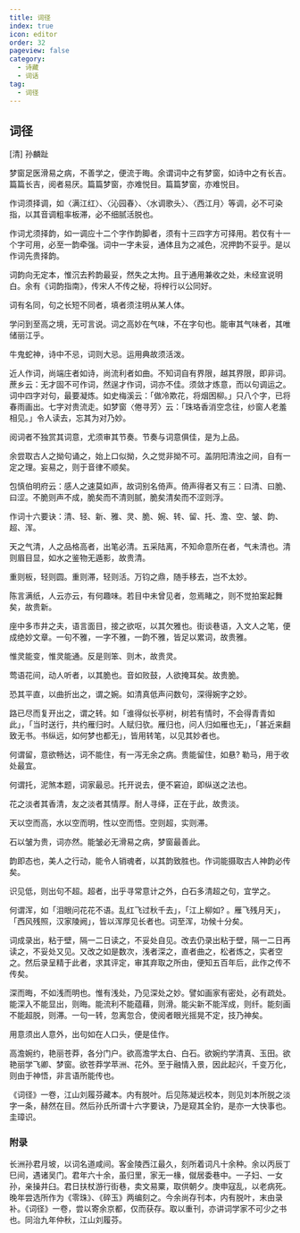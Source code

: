 ```yaml
---
title: 词径
index: true
icon: editor
order: 32
pageview: false
category:
  - 诗藏
  - 词话
tag:
  - 词径
---
```


## 词径  
  

[清] 孙麟趾  
  
梦窗足医滑易之病，不善学之，便流于晦。余谓词中之有梦窗，如诗中之有长吉。篇篇长吉，阅者易厌。篇篇梦窗，亦难悦目。篇篇梦窗，亦难悦目。  
  
作词须择调，如〈满江红〉、〈沁园春〉、〈水调歌头〉、〈西江月〉等调，必不可染指，以其音调粗率板滞，必不细腻活脱也。  
  
作词尤须择韵，如一调应十二个字作韵脚者，须有十三四字方可择用。若仅有十一个字可用，必至一韵牵强。词中一字未妥，通体且为之减色，况押韵不妥乎。是以作词先贵择韵。  
  
词韵向无定本，惟沉去矜韵最妥，然失之太拘。且于通用兼收之处，未经宣说明白。余有《词韵指南》，传宋人不传之秘，将梓行以公同好。  
  
词有名同，句之长短不同者，填者须注明从某人体。  
  
学问到至高之境，无可言说。词之高妙在气味，不在字句也。能审其气味者，其唯储丽江乎。  
  
牛鬼蛇神，诗中不忌，词则大忌。运用典故须活泼。  
  
近人作词，尚端庄者如诗，尚流利者如曲。不知词自有界限，越其界限，即非词。蔗乡云：无才固不可作词，然逞才作词，词亦不佳。须敛才炼意，而以句调运之。词中四字对句，最要凝炼。如史梅溪云：「做冷欺花，将烟困柳。」只八个字，已将春雨画出。七字对贵流走。如梦窗〈倦寻芳〉云：「珠珞香消空念往，纱窗人老羞相见。」令人读去，忘其为对乃妙。  
  
阅词者不独赏其词意，尤须审其节奏。节奏与词意俱佳，是为上品。  
  
余尝取古人之拗句诵之，始上口似拗，久之觉非拗不可。盖阴阳清浊之间，自有一定之理。妄易之，则于音律不顺矣。  
  
包慎伯明府云：感人之速莫如声，故词别名倚声。倚声得者又有三：曰清、曰脆、曰涩。不脆则声不成，脆矣而不清则腻，脆矣清矣而不涩则浮。  
  
作词十六要诀：清、轻、新、雅、灵、脆、婉、转、留、托、澹、空、皱、韵、超、浑。  
  
天之气清，人之品格高者，出笔必清。五采陆离，不知命意所在者，气未清也。清则眉目显，如水之鉴物无遁影，故贵清。  
  
重则板，轻则圆。重则滞，轻则活。万钧之鼎，随手移去，岂不太妙。  
  
陈言满纸，人云亦云，有何趣味。若目中未曾见者，忽焉睹之，则不觉拍案起舞矣，故贵新。  
  
座中多市井之夫，语言面目，接之欲呕，以其欠雅也。街谈巷语，入文人之笔，便成绝妙文章。一句不雅，一字不雅，一韵不雅，皆足以累词，故贵雅。  
  
惟灵能变，惟灵能通。反是则笨、则木，故贵灵。  
  
莺语花间，动人听者，以其脆也。音如败鼓，人欲掩耳矣。故贵脆。  
  
恐其平直，以曲折出之，谓之婉。如清真低声问数句，深得婉字之妙。  
  
路已尽而复开出之，谓之转。如「谁得似长亭树，树若有情时，不会得青青如此」，「当时送行，共约雁归时。人赋归欤。雁归也，问人归如雁也无」，「甚近来翻致无书。书纵远，如何梦也都无」，皆用转笔，以见其妙者也。  
  
何谓留，意欲畅达，词不能住，有一泻无余之病。贵能留住，如悬? 勒马，用于收处最宜。  
  

何谓托，泥煞本题，词家最忌。托开说去，便不窘迫，即纵送之法也。  
  
花之淡者其香清，友之淡者其情厚。耐人寻绎，正在于此，故贵淡。  
  
天以空而高，水以空而明，性以空而悟。空则超，实则滞。  
  
石以皱为贵，词亦然。能皱必无滑易之病，梦窗最善此。  
  
韵即态也，美人之行动，能令人销魂者，以其韵致胜也。作词能摄取古人神韵必传矣。  
  
识见低，则出句不超。超者，出乎寻常意计之外，白石多清超之句，宜学之。  
  
何谓浑，如「泪眼问花花不语。乱红飞过秋千去」，「江上柳如? 。雁飞残月天」，「西风残照，汉家陵阙」，皆以浑厚见长者也。词至浑，功候十分矣。  
  
  
词成录出，粘于壁，隔一二日读之，不妥处自见。改去仍录出粘于壁，隔一二日再读之，不妥处又见。又改之如是数次，浅者深之，直者曲之，松者炼之，实者空之。然后录呈精于此者，求其评定，审其弃取之所由，便知五百年后，此作之传不传矣。  
  
深而晦，不如浅而明也。惟有浅处，乃见深处之妙。譬如画家有密处，必有疏处。能深入不能显出，则晦。能流利不能蕴藉，则滑。能尖新不能浑成，则纤。能刻画不能超脱，则滞。一句一转，忽离忽合，使阅者眼光摇晃不定，技乃神矣。  
  
用意须出人意外，出句如在人口头，便是佳作。  
  
高澹婉约，艳丽苍莽，各分门户。欲高澹学太白、白石。欲婉约学清真、玉田。欲艳丽学飞卿、梦窗。欲苍莽学苹洲、花外。至于融情入景，因此起兴，千变万化，则由于神悟，非言语所能传也。  
  
《词径》一卷，江山刘履芬藏本。内有脱叶。后见陈凝远校本，则见刘本所脱之淡字一条，赫然在目。然后孙氏所谓十六字要诀，乃是窥其全豹，是亦一大快事也。圭璋识。  
  
### 附录  
  
长洲孙君月坡，以词名道咸间。客金陵西江最久，刻所着词凡十余种。余以丙辰丁巳间，遇诸吴门。君年六十余，虽归里，家无一椽，僦居委巷中。一子妇、一女孙，亲操井臼。君日扶杖游行街巷，卖文易粟，取供朝夕。庚申寇乱，以老病死。晚年尝选所作为《零珠》、《碎玉》两编刻之。今余尚存刊本，内有脱叶，末由录补。《词径》一卷，尝以寄余京都，仅而获存。取以重刊，亦讲词学家不可少之书也。同治九年仲秋，江山刘履芬。  
  
  
  
  
  
